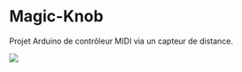 # Magic-Knob
Projet Arduino de contrôleur MIDI via un capteur de distance.

<img src="schema-montage">
